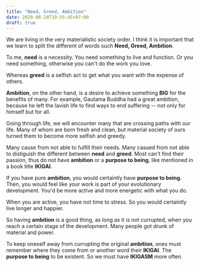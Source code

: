 ```yaml
---
title: "Need, Greed, Ambition"
date: 2020-08-20T19:55:45+07:00
draft: true
---
```


We are living in the very materialistic society order. I think it is important that we learn to split the different of words such __Need, Greed, Ambition__.

To me, __need__ is a necessity. You need something to live and function. Or you need something, otherwise you can't do the work you love. 

Whereas __greed__ is a selfish act to get what you want with the expense of others.

__Ambition__, on the other hand, is a desire to achieve something __BIG__ for the benefits of many. For example, Gautama Buddha had a great ambition, because he left the lavish life to find ways to end suffering -- not only for himself but for all.

Going through life, we will encounter many that are crossing paths with our life. Many of whom are born fresh and clean, but material society of ours turned them to become more selfish and greedy. 

Many cause from not able to fulfill their needs. Many casued from not able to distiguish the different between __need__ and __greed__. Most can't find their passion, thus do not have __ambition__ or a __purpose to being__, like mentioned in a book title __IKIGAI__. 

If you have pure __ambition__, you would certaintly have __purpose to being__. Then, you would feel like your work is part of your evolutionary development. You'd be more active and more energetic with what you do. 

When you are active, you have not time to stress. So you would certaintly live longer and happier.

So having __ambition__ is a good thing, as long as it is not currupted, when you reach a certain stage of the development. Many people got drunk of material and power.

To keep oneself away from currupting the original __ambition__, ones must remember where they come from or another word their __IKIGAI__. The __purpose to being__ to be existent. So we must have __IKIGASM__ more often. 